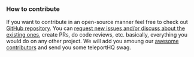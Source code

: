 ### How to contribute

If you want to contribute in an open-source manner feel free to check out [GitHub repository](https://github.com/teleporthq/teleport-code-generators). You can [request new issues and/or discuss about the existing ones](https://github.com/teleporthq/teleport-code-generators/issues), create PRs, do code reviews, etc. basically, everything you would do on any other project.
We will add you amoung our [awesome contributors](https://github.com/teleporthq/teleport-code-generators/graphs/contributors) and send you some teleportHQ swag.
